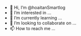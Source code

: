- 👋 Hi, I’m @hoaitanSmartlog
- 👀 I’m interested in ...
- 🌱 I’m currently learning ...
- 💞️ I’m looking to collaborate on ...
- 📫 How to reach me ...

<!---
hoaitanSmartlog/hoaitanSmartlog is a ✨ special ✨ repository because its `README.md` (this file) appears on your GitHub profile.
You can click the Preview link to take a look at your changes.
--->
